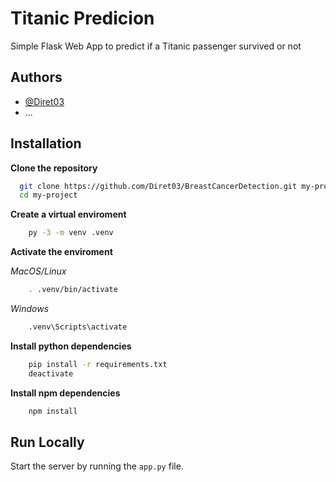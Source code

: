 
# Titanic Predicion

Simple Flask Web App to predict if a Titanic passenger survived or not




## Authors

- [@Diret03](https://github.com/Diret03/)
- ...

## Installation

**Clone the repository**

```bash
  git clone https://github.com/Diret03/BreastCancerDetection.git my-project
  cd my-project
```

**Create a virtual enviroment**
```bash
    py -3 -m venv .venv
```

**Activate the enviroment**

*MacOS/Linux*
```bash
    . .venv/bin/activate
 ```

*Windows*
```bash
    .venv\Scripts\activate
```

**Install python dependencies**
```bash
    pip install -r requirements.txt
    deactivate
```

**Install npm dependencies**

```bash
    npm install
```
## Run Locally


Start the server by running the `app.py` file.


